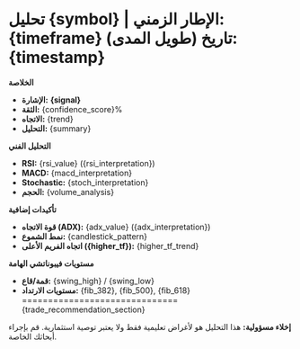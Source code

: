 **تحليل {symbol} | الإطار الزمني: {timeframe} (طويل المدى)**
**تاريخ:** {timestamp}
==============================
**الخلاصة**
*   **الإشارة:** **{signal}**
*   **الثقة:** {confidence_score}%
*   **الاتجاه:** {trend}
*   **التحليل:** {summary}

**التحليل الفني**
*   **RSI:** {rsi_value} ({rsi_interpretation})
*   **MACD:** {macd_interpretation}
*   **Stochastic:** {stoch_interpretation}
*   **الحجم:** {volume_analysis}

**تأكيدات إضافية**
*   **قوة الاتجاه (ADX):** {adx_value} ({adx_interpretation})
*   **نمط الشموع:** {candlestick_pattern}
*   **اتجاه الفريم الأعلى ({higher_tf}):** {higher_tf_trend}

**مستويات فيبوناتشي الهامة**
*   **قمة/قاع:** {swing_high} / {swing_low}
*   **مستويات الارتداد:** {fib_382}, {fib_500}, {fib_618}
==============================
{trade_recommendation_section}

**إخلاء مسؤولية:** هذا التحليل هو لأغراض تعليمية فقط ولا يعتبر توصية استثمارية. قم بإجراء أبحاثك الخاصة.